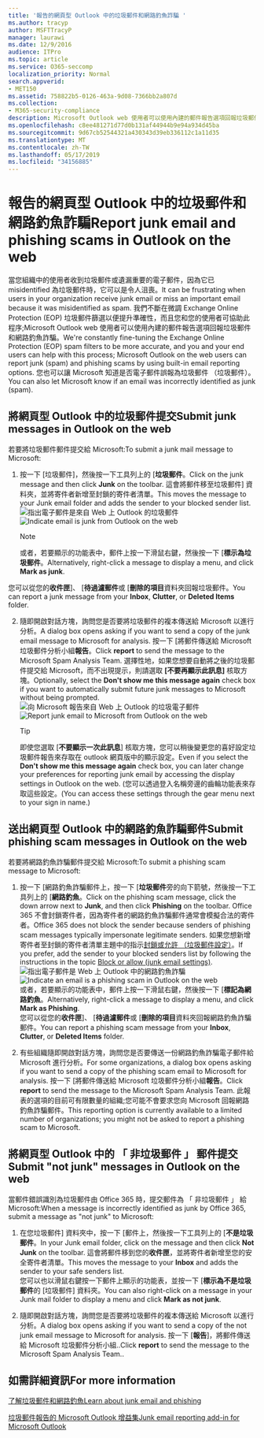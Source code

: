 ```yaml
---
title: '報告的網頁型 Outlook 中的垃圾郵件和網路釣魚詐騙 '
ms.author: tracyp
author: MSFTTracyP
manager: laurawi
ms.date: 12/9/2016
audience: ITPro
ms.topic: article
ms.service: O365-seccomp
localization_priority: Normal
search.appverid:
- MET150
ms.assetid: 758822b5-0126-463a-9d08-7366bb2a807d
ms.collection:
- M365-security-compliance
description: Microsoft Outlook web 使用者可以使用內建的郵件報告選項回報垃圾郵件和網路釣魚詐騙。 您也可以讓 Microsoft 知道是否電子郵件誤報為垃圾郵件 （垃圾郵件）。
ms.openlocfilehash: c8ee481271d77d0b131af44944b9e94a934d45ba
ms.sourcegitcommit: 9d67cb52544321a430343d39eb336112c1a11d35
ms.translationtype: MT
ms.contentlocale: zh-TW
ms.lasthandoff: 05/17/2019
ms.locfileid: "34156885"
---
```

# <a name="report-junk-email-and-phishing-scams-in-outlook-on-the-web"></a><span data-ttu-id="109e9-104">報告的網頁型 Outlook 中的垃圾郵件和網路釣魚詐騙</span><span class="sxs-lookup"><span data-stu-id="109e9-104">Report junk email and phishing scams in Outlook on the web</span></span> 

<span data-ttu-id="109e9-105">當您組織中的使用者收到垃圾郵件或遺漏重要的電子郵件，因為它已 misidentified 為垃圾郵件時，它可以是令人沮喪。</span><span class="sxs-lookup"><span data-stu-id="109e9-105">It can be frustrating when users in your organization receive junk email or miss an important email because it was misidentified as spam.</span></span> <span data-ttu-id="109e9-106">我們不斷在微調 Exchange Online Protection (EOP) 垃圾郵件篩選以便提升準確性，而且您和您的使用者可協助此程序;Microsoft Outlook web 使用者可以使用內建的郵件報告選項回報垃圾郵件和網路釣魚詐騙。</span><span class="sxs-lookup"><span data-stu-id="109e9-106">We're constantly fine-tuning the Exchange Online Protection (EOP) spam filters to be more accurate, and you and your end users can help with this process; Microsoft Outlook on the web users can report junk (spam) and phishing scams by using built-in email reporting options.</span></span> <span data-ttu-id="109e9-107">您也可以讓 Microsoft 知道是否電子郵件誤報為垃圾郵件 （垃圾郵件）。</span><span class="sxs-lookup"><span data-stu-id="109e9-107">You can also let Microsoft know if an email was incorrectly identified as junk (spam).</span></span>
  
## <a name="submit-junk-messages-in-outlook-on-the-web"></a><span data-ttu-id="109e9-108">將網頁型 Outlook 中的垃圾郵件提交</span><span class="sxs-lookup"><span data-stu-id="109e9-108">Submit junk messages in Outlook on the web</span></span>

<span data-ttu-id="109e9-109">若要將垃圾郵件郵件提交給 Microsoft:</span><span class="sxs-lookup"><span data-stu-id="109e9-109">To submit a junk mail message to Microsoft:</span></span>
  
1. <span data-ttu-id="109e9-110">按一下 [垃圾郵件]，然後按一下工具列上的 [**垃圾郵件**。</span><span class="sxs-lookup"><span data-stu-id="109e9-110">Click on the junk message and then click **Junk** on the toolbar.</span></span> <span data-ttu-id="109e9-111">這會將郵件移至垃圾郵件] 資料夾，並將寄件者新增至封鎖的寄件者清單。</span><span class="sxs-lookup"><span data-stu-id="109e9-111">This moves the message to your Junk email folder and adds the sender to your blocked sender list.</span></span> 
    <span data-ttu-id="109e9-112">![指出電子郵件是來自 Web 上 Outlook 的垃圾郵件](media/a10ae792-aab6-4374-a041-6c3f732eb2e3.png)</span><span class="sxs-lookup"><span data-stu-id="109e9-112">![Indicate email is junk from Outlook on the web](media/a10ae792-aab6-4374-a041-6c3f732eb2e3.png)</span></span>
  
    > [!NOTE]
    > <span data-ttu-id="109e9-113">或者，若要顯示的功能表中，郵件上按一下滑鼠右鍵，然後按一下 [**標示為垃圾郵件**。</span><span class="sxs-lookup"><span data-stu-id="109e9-113">Alternatively, right-click a message to display a menu, and click **Mark as junk**.</span></span> 
  
<span data-ttu-id="109e9-114">您可以從您的**收件匣**]、 [**待過濾郵件**或 [**刪除的項目**資料夾回報垃圾郵件。</span><span class="sxs-lookup"><span data-stu-id="109e9-114">You can report a junk message from your **Inbox**, **Clutter**, or **Deleted Items** folder.</span></span> 
  
2. <span data-ttu-id="109e9-115">隨即開啟對話方塊，詢問您是否要將垃圾郵件的複本傳送給 Microsoft 以進行分析。</span><span class="sxs-lookup"><span data-stu-id="109e9-115">A dialog box opens asking if you want to send a copy of the junk email message to Microsoft for analysis.</span></span> <span data-ttu-id="109e9-116">按一下 [將郵件傳送給 Microsoft 垃圾郵件分析小組**報告**。</span><span class="sxs-lookup"><span data-stu-id="109e9-116">Click **report** to send the message to the Microsoft Spam Analysis Team.</span></span> <span data-ttu-id="109e9-117">選擇性地，如果您想要自動將之後的垃圾郵件提交給 Microsoft，而不出現提示，則請選取 **[不要再顯示此訊息]** 核取方塊。</span><span class="sxs-lookup"><span data-stu-id="109e9-117">Optionally, select the **Don't show me this message again** check box if you want to automatically submit future junk messages to Microsoft without being prompted.</span></span> 
    <span data-ttu-id="109e9-118">![向 Microsoft 報告來自 Web 上 Outlook 的垃圾電子郵件](media/e8d3a9f9-6eb6-4309-ba6d-643dffdb6a33.png)</span><span class="sxs-lookup"><span data-stu-id="109e9-118">![Report junk email to Microsoft from Outlook on the web](media/e8d3a9f9-6eb6-4309-ba6d-643dffdb6a33.png)</span></span>
  
    > [!TIP]
    > <span data-ttu-id="109e9-119">即使您選取 [**不要顯示一次此訊息**] 核取方塊，您可以稍後變更您的喜好設定垃圾郵件報告來存取在 outlook 網頁版中的顯示設定。</span><span class="sxs-lookup"><span data-stu-id="109e9-119">Even if you select the **Don't show me this message again** check box, you can later change your preferences for reporting junk email by accessing the display settings in Outlook on the web.</span></span> <span data-ttu-id="109e9-120">(您可以透過登入名稱旁邊的齒輪功能表來存取這些設定。</span><span class="sxs-lookup"><span data-stu-id="109e9-120">(You can access these settings through the gear menu next to your sign in name.)</span></span> 
  
## <a name="submit-phishing-scam-messages-in-outlook-on-the-web"></a><span data-ttu-id="109e9-121">送出網頁型 Outlook 中的網路釣魚詐騙郵件</span><span class="sxs-lookup"><span data-stu-id="109e9-121">Submit phishing scam messages in Outlook on the web</span></span>

<span data-ttu-id="109e9-122">若要將網路釣魚詐騙郵件提交給 Microsoft:</span><span class="sxs-lookup"><span data-stu-id="109e9-122">To submit a phishing scam message to Microsoft:</span></span>
  
1. <span data-ttu-id="109e9-123">按一下 [網路釣魚詐騙郵件上，按一下 [**垃圾郵件**旁的向下箭號，然後按一下工具列上的 [**網路釣魚**。</span><span class="sxs-lookup"><span data-stu-id="109e9-123">Click on the phishing scam message, click the down arrow next to **Junk**, and then click **Phishing** on the toolbar.</span></span> <span data-ttu-id="109e9-124">Office 365 不會封鎖寄件者，因為寄件者的網路釣魚詐騙郵件通常會模擬合法的寄件者。</span><span class="sxs-lookup"><span data-stu-id="109e9-124">Office 365 does not block the sender because senders of phishing scam messages typically impersonate legitimate senders.</span></span> <span data-ttu-id="109e9-125">如果您想新增寄件者至封鎖的寄件者清單主題中的指示[封鎖或允許 （垃圾郵件設定）](https://go.microsoft.com/fwlink/?LinkId=627572)。</span><span class="sxs-lookup"><span data-stu-id="109e9-125">If you prefer, add the sender to your blocked senders list by following the instructions in the topic [Block or allow (junk email settings)](https://go.microsoft.com/fwlink/?LinkId=627572).</span></span> 
    <span data-ttu-id="109e9-126">![指出電子郵件是 Web 上 Outlook 中的網路釣魚詐騙](media/959bb577-341c-41ee-a159-e46600b2cf8a.png)</span><span class="sxs-lookup"><span data-stu-id="109e9-126">![Indicate an email is a phishing scam in Outlook on the web](media/959bb577-341c-41ee-a159-e46600b2cf8a.png)</span></span><br/><span data-ttu-id="109e9-127">或者，若要顯示的功能表中，郵件上按一下滑鼠右鍵，然後按一下 [**標記為網路釣魚**。</span><span class="sxs-lookup"><span data-stu-id="109e9-127">Alternatively, right-click a message to display a menu, and click **Mark as Phishing**.</span></span><br/><span data-ttu-id="109e9-128">您可以從您的**收件匣**]、 [**待過濾郵件**或 [**刪除的項目**資料夾回報網路釣魚詐騙郵件。</span><span class="sxs-lookup"><span data-stu-id="109e9-128">You can report a phishing scam message from your **Inbox**, **Clutter**, or **Deleted Items** folder.</span></span> 
  
2. <span data-ttu-id="109e9-129">有些組織隨即開啟對話方塊，詢問您是否要傳送一份網路釣魚詐騙電子郵件給 Microsoft 進行分析。</span><span class="sxs-lookup"><span data-stu-id="109e9-129">For some organizations, a dialog box opens asking if you want to send a copy of the phishing scam email to Microsoft for analysis.</span></span> <span data-ttu-id="109e9-130">按一下 [將郵件傳送給 Microsoft 垃圾郵件分析小組**報告**。</span><span class="sxs-lookup"><span data-stu-id="109e9-130">Click **report** to send the message to the Microsoft Spam Analysis Team.</span></span> <span data-ttu-id="109e9-131">此報表的選項的目前可有限數量的組織;您可能不會要求您向 Microsoft 回報網路釣魚詐騙郵件。</span><span class="sxs-lookup"><span data-stu-id="109e9-131">This reporting option is currently available to a limited number of organizations; you might not be asked to report a phishing scam to Microsoft.</span></span> 
    
## <a name="submit-not-junk-messages-in-outlook-on-the-web"></a><span data-ttu-id="109e9-132">將網頁型 Outlook 中的 「 非垃圾郵件 」 郵件提交</span><span class="sxs-lookup"><span data-stu-id="109e9-132">Submit "not junk" messages in Outlook on the web</span></span>

<span data-ttu-id="109e9-133">當郵件錯誤識別為垃圾郵件由 Office 365 時，提交郵件為 「 非垃圾郵件 」 給 Microsoft:</span><span class="sxs-lookup"><span data-stu-id="109e9-133">When a message is incorrectly identified as junk by Office 365, submit a message as "not junk" to Microsoft:</span></span>
  
1. <span data-ttu-id="109e9-134">在您垃圾郵件] 資料夾中，按一下 [郵件上，然後按一下工具列上的 [**不是垃圾郵件**。</span><span class="sxs-lookup"><span data-stu-id="109e9-134">In your Junk email folder, click on the message and then click **Not Junk** on the toolbar.</span></span> <span data-ttu-id="109e9-135">這會將郵件移到您的**收件匣**，並將寄件者新增至您的安全寄件者清單。</span><span class="sxs-lookup"><span data-stu-id="109e9-135">This moves the message to your **Inbox** and adds the sender to your safe senders list.</span></span> <br/><span data-ttu-id="109e9-136">您可以也以滑鼠右鍵按一下郵件上顯示的功能表，並按一下 [**標示為不是垃圾郵件**的 [垃圾郵件] 資料夾。</span><span class="sxs-lookup"><span data-stu-id="109e9-136">You can also right-click on a message in your Junk mail folder to display a menu and click **Mark as not junk**.</span></span> 
  
2. <span data-ttu-id="109e9-137">隨即開啟對話方塊，詢問您是否要將垃圾郵件的複本傳送給 Microsoft 以進行分析。</span><span class="sxs-lookup"><span data-stu-id="109e9-137">A dialog box opens asking if you want to send a copy of the not junk email message to Microsoft for analysis.</span></span> <span data-ttu-id="109e9-138">按一下 [**報告**]，將郵件傳送給 Microsoft 垃圾郵件分析小組..</span><span class="sxs-lookup"><span data-stu-id="109e9-138">Click **report** to send the message to the Microsoft Spam Analysis Team..</span></span> 
    
## <a name="for-more-information"></a><span data-ttu-id="109e9-139">如需詳細資訊</span><span class="sxs-lookup"><span data-stu-id="109e9-139">For more information</span></span>

[<span data-ttu-id="109e9-140">了解垃圾郵件和網路釣魚</span><span class="sxs-lookup"><span data-stu-id="109e9-140">Learn about junk email and phishing</span></span>](https://go.microsoft.com/fwlink/p/?LinkId=270068)

[<span data-ttu-id="109e9-141">垃圾郵件報告的 Microsoft Outlook 增益集</span><span class="sxs-lookup"><span data-stu-id="109e9-141">Junk email reporting add-in for Microsoft Outlook</span></span>](https://docs.microsoft.com/en-us/office365/securitycompliance/junk-email-reporting-add-in-for-microsoft-outlook)
  
  

